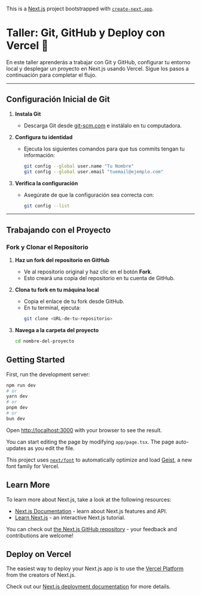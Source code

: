 This is a [Next.js](https://nextjs.org) project bootstrapped with [`create-next-app`](https://nextjs.org/docs/app/api-reference/cli/create-next-app).

# Taller: Git, GitHub y Deploy con Vercel 🚀

En este taller aprenderás a trabajar con Git y GitHub, configurar tu entorno local y desplegar un proyecto en Next.js usando Vercel. Sigue los pasos a continuación para completar el flujo.

---

## **Configuración Inicial de Git**

1. **Instala Git**  
   - Descarga Git desde [git-scm.com](https://git-scm.com) e instálalo en tu computadora.

2. **Configura tu identidad**  
   - Ejecuta los siguientes comandos para que tus commits tengan tu información:  
     ```bash
     git config --global user.name "Tu Nombre"
     git config --global user.email "tuemail@ejemplo.com"
     ```

3. **Verifica la configuración**  
   - Asegúrate de que la configuración sea correcta con:  
     ```bash
     git config --list
     ```

---

## **Trabajando con el Proyecto**

### **Fork y Clonar el Repositorio**

1. **Haz un fork del repositorio en GitHub**  
   - Ve al repositorio original y haz clic en el botón **Fork**.  
   - Esto creará una copia del repositorio en tu cuenta de GitHub.

2. **Clona tu fork en tu máquina local**  
   - Copia el enlace de tu fork desde GitHub.  
   - En tu terminal, ejecuta:  
     ```bash
     git clone <URL-de-tu-repositorio>
     ```

3. **Navega a la carpeta del proyecto**  
   ```bash
   cd nombre-del-proyecto

## Getting Started

First, run the development server:

```bash
npm run dev
# or
yarn dev
# or
pnpm dev
# or
bun dev
```

Open [http://localhost:3000](http://localhost:3000) with your browser to see the result.

You can start editing the page by modifying `app/page.tsx`. The page auto-updates as you edit the file.

This project uses [`next/font`](https://nextjs.org/docs/app/building-your-application/optimizing/fonts) to automatically optimize and load [Geist](https://vercel.com/font), a new font family for Vercel.

## Learn More

To learn more about Next.js, take a look at the following resources:

- [Next.js Documentation](https://nextjs.org/docs) - learn about Next.js features and API.
- [Learn Next.js](https://nextjs.org/learn) - an interactive Next.js tutorial.

You can check out [the Next.js GitHub repository](https://github.com/vercel/next.js) - your feedback and contributions are welcome!

## Deploy on Vercel

The easiest way to deploy your Next.js app is to use the [Vercel Platform](https://vercel.com/new?utm_medium=default-template&filter=next.js&utm_source=create-next-app&utm_campaign=create-next-app-readme) from the creators of Next.js.

Check out our [Next.js deployment documentation](https://nextjs.org/docs/app/building-your-application/deploying) for more details.
